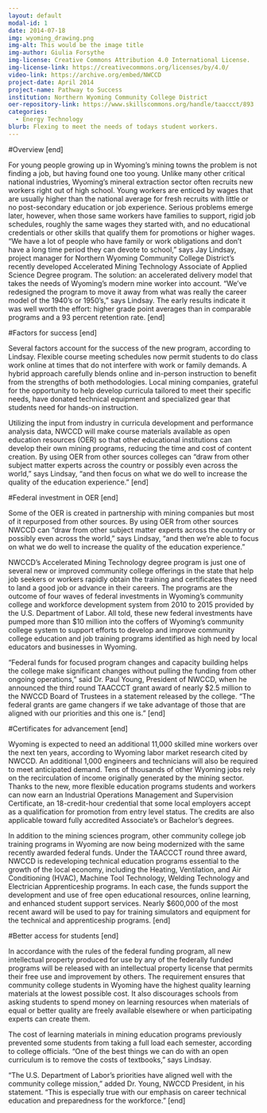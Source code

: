 ```yaml
---
layout: default
modal-id: 1
date: 2014-07-18
img: wyoming_drawing.png
img-alt: This would be the image title
img-author: Giulia Forsythe
img-license: Creative Commons Attribution 4.0 International License.
img-license-link: https://creativecommons.org/licenses/by/4.0/
video-link: https://archive.org/embed/NWCCD
project-date: April 2014
project-name: Pathway to Success
institution: Northern Wyoming Community College District
oer-repository-link: https://www.skillscommons.org/handle/taaccct/893
categories:
  - Energy Technology
blurb: Flexing to meet the needs of todays student workers.
---
```


#Overview
[end]

For young people growing up in Wyoming’s mining towns the problem is not finding a job, but having found one too young. Unlike many other critical national industries, Wyoming’s mineral extraction sector often recruits new workers right out of high school. Young workers are enticed by wages that are usually higher than the national average for fresh recruits with little or no post-secondary education or job experience. Serious problems emerge later, however, when those same workers have families to support, rigid job schedules, roughly the same wages they started with, and no educational credentials or other skills that qualify them for promotions or higher wages. “We have a lot of people who have family or work obligations and don’t have a long time period they can devote to school,” says Jay Lindsay, project manager for Northern Wyoming Community College District’s recently developed Accelerated Mining Technology Associate of Applied Science Degree program. The solution: an accelerated delivery model that takes the needs of Wyoming’s modern mine worker into account. “We’ve redesigned the program to move it away from what was really the career model of the 1940’s or 1950’s,” says Lindsay. The early results indicate it was well worth the effort: higher grade point averages than in comparable programs and a 93 percent retention rate.
[end]

#Factors for success
[end]

Several factors account for the success of the new program, according to Lindsay. Flexible course meeting schedules now permit students to do class work online at times that do not interfere with work or family demands. A hybrid approach carefully blends online and in-person instruction to benefit from the strengths of both methodologies. Local mining companies, grateful for the opportunity to help develop curricula tailored to meet their specific needs, have donated technical equipment and specialized gear that students need for hands-on instruction. 

Utilizing the input from industry in curricula development and performance analysis data, NWCCD will make course materials available as open education resources (OER) so that other educational institutions can develop their own mining programs, reducing the time and cost of content creation. By using OER from other sources colleges can “draw from other subject matter experts across the country or possibly even across the world,” says Lindsay, “and then focus on what we do well to increase the quality of the education experience.”
[end]

#Federal investment in OER
[end]

Some of the OER is created in partnership with mining companies but most of it repurposed from other sources. By using OER from other sources NWCCD can “draw from other subject matter experts across the country or possibly even across the world,” says Lindsay, “and then we’re able to focus on what we do well to increase the quality of the education experience.”

NWCCD’s Accelerated Mining Technology degree program is just one of several new or improved community college offerings in the state that help job seekers or workers rapidly obtain the training and certificates they need to land a good job or advance in their careers. The programs are the outcome of four waves of federal investments in Wyoming’s community college and workforce development system from 2010 to 2015 provided by the U.S. Department of Labor. All told, these new federal investments have pumped more than $10 million into the coffers of Wyoming’s community college system to support efforts to develop and improve community college education and job training programs identified as high need by local educators and businesses in Wyoming.

“Federal funds for focused program changes and capacity building helps the college make significant changes without pulling the funding from other ongoing operations,” said Dr. Paul Young, President of NWCCD, when he announced the third round TAACCCT grant award of nearly $2.5 million to the NWCCD Board of Trustees in a statement released by the college. “The federal grants are game changers if we take advantage of those that are aligned with our priorities and this one is.”
[end]

#Certificates for advancement
[end]

Wyoming is expected to need an additional 11,000 skilled mine workers over the next ten years, according to Wyoming labor market research cited by NWCCD. An additional 1,000 engineers and technicians will also be required to meet anticipated demand. Tens of thousands of other Wyoming jobs rely on the recirculation of income originally generated by the mining sector. Thanks to the new, more flexible education programs students and workers can now earn an Industrial Operations Management and Supervision Certificate, an 18-credit-hour credential that some local employers accept as a qualification for promotion from entry level status. The credits are also applicable toward fully accredited Associate’s or Bachelor’s degrees.

In addition to the mining sciences program, other community college job training programs in Wyoming are now being modernized with the same recently awarded federal funds. Under the TAACCCT round three award, NWCCD is redeveloping technical education programs essential to the growth of the local economy, including the Heating, Ventilation, and Air Conditioning (HVAC), Machine Tool Technology, Welding Technology and Electrician Apprenticeship programs. In each case, the funds support the development and use of free open educational resources, online learning, and enhanced student support services. Nearly $600,000 of the most recent award will be used to pay for training simulators and equipment for the technical and apprenticeship programs.
[end]

#Better access for students
[end]

In accordance with the rules of the federal funding program, all new intellectual property produced for use by any of the federally funded programs will be released with an intellectual property license that permits their free use and improvement by others. The requirement ensures that community college students in Wyoming have the highest quality learning materials at the lowest possible cost. It also discourages schools from asking students to spend money on learning resources when materials of equal or better quality are freely available elsewhere or when participating experts can create them.

The cost of learning materials in mining education programs previously prevented some students from taking a full load each semester, according to college officials. “One of the best things we can do with an open curriculum is to remove the costs of textbooks,” says Lindsay. 

“The U.S. Department of Labor’s priorities have aligned well with the community college mission,” added Dr. Young, NWCCD President, in his statement. “This is especially true with our emphasis on career technical education and preparedness for the workforce.”
[end]
